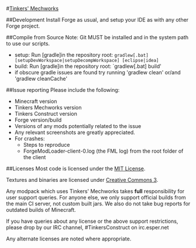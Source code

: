#[Tinkers' Mechworks](http://www.minecraftforum.net/topic/1659892-tinkers-construct/)

##Development
Install Forge as usual, and setup your IDE as with any other Forge project.

##Compile from Source
Note: Git MUST be installed and in the system path to use our scripts.
* setup: Run [gradle]in the repository root: `gradlew[.bat] [setupDevWorkspace|setupDecompWorkspace] [eclipse|idea]`
* build: Run [gradle]in the repository root: `gradlew[.bat] build'
* if obscure gradle issues are found try running 'gradlew clean' or/and 'gradlew cleanCache'

##Issue reporting
Please include the following:

* Minecraft version
* Tinkers Mechworks version
* Tinkers Construct version
* Forge version/build
* Versions of any mods potentially related to the issue 
* Any relevant screenshots are greatly appreciated.
* For crashes:
	* Steps to reproduce
	* ForgeModLoader-client-0.log (the FML log) from the root folder of the client

##Licenses
Most code is licensed under the [MIT License](http://opensource.org/licenses/MIT).

Textures and binaries are licensed under [Creative Commons 3](http://creativecommons.org/licenses/by/3.0/).

Any modpack which uses Tinkers' Mechworks takes **full** responsibility for user support queries. For anyone else, we only support official builds from the main CI server, not custom built jars. We also do not take bug reports for outdated builds of Minecraft.

If you have queries about any license or the above support restrictions, please drop by our IRC channel, #TinkersConstruct on irc.esper.net

Any alternate licenses are noted where appropriate.
